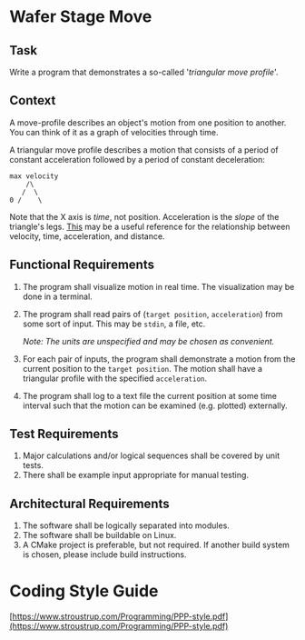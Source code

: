 # Wafer Stage Move

## Task

Write a program that demonstrates a so-called '*triangular move profile*'.


## Context

A move-profile describes an object's motion from one position to another.
You can think of it as a graph of velocities through time.

A triangular move profile describes a motion that consists of a period of
constant acceleration followed by a period of constant deceleration:

```
max velocity
    /\
   /  \
0 /    \
```

Note that the X axis is *time*, not position. Acceleration is the *slope* of
the triangle's legs. [This](https://www.linearmotiontips.com/how-to-calculate-velocity/)
may be a useful reference for the relationship between velocity, time, 
acceleration, and distance.


## Functional Requirements

1. The program shall visualize motion in real time.
   The visualization may be done in a terminal.

2. The program shall read pairs of (`target position`, `acceleration`) from
   some sort of input. This may be `stdin`, a file, etc.

   *Note: The units are unspecified and may be chosen as convenient.*

3. For each pair of inputs, the program shall demonstrate a motion from
   the current position to the `target position`.
   The motion shall have a triangular profile with the specified `acceleration`.

4. The program shall log to a text file the current position at some time
   interval such that the motion can be examined (e.g. plotted) externally.


## Test Requirements

1. Major calculations and/or logical sequences shall be covered by unit tests.
2. There shall be example input appropriate for manual testing.


## Architectural Requirements

1. The software shall be logically separated into modules.
2. The software shall be buildable on Linux.
3. A CMake project is preferable, but not required.
   If another build system is chosen, please include build instructions.

# Coding Style Guide

[https://www.stroustrup.com/Programming/PPP-style.pdf](https://www.stroustrup.com/Programming/PPP-style.pdf)
